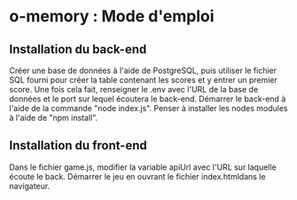 # o-memory : Mode d'emploi
## Installation du back-end
Créer une base de données à l'aide de PostgreSQL, puis utiliser le fichier SQL fourni pour créer la table contenant les scores et y entrer un premier score.
Une fois cela fait, renseigner le .env avec l'URL de la base de données et le port sur lequel écoutera le back-end. Démarrer le back-end à l'aide de la commande "node index.js". Penser à installer les nodes modules à l'aide de "npm install".
## Installation du front-end
Dans le fichier game.js, modifier la variable apiUrl avec l'URL sur laquelle écoute le back.
Démarrer le jeu en ouvrant le fichier index.htmldans le navigateur.
